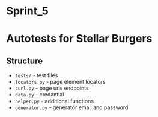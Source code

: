 # Sprint_5
# Autotests for Stellar Burgers
## Structure
- `tests/` - test files
- `locators.py` - page element locators  
- `curl.py` - page urls endpoints
- `data.py` - credantial
- `helper.py` - additional functions
- `generator.py` - generator email and password